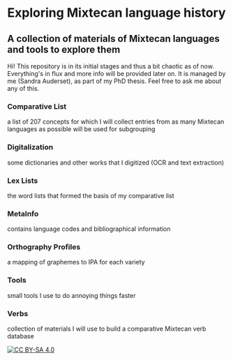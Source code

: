 # Exploring Mixtecan language history
## A collection of materials of Mixtecan languages and tools to explore them

Hi! 
This repository is in its initial stages and thus a bit chaotic as of now. Everything's in flux and more info will be provided later on. 
It is managed by me (Sandra Auderset), as part of my PhD thesis. Feel free to ask me about any of this.


### Comparative List
a list of 207 concepts for which I will collect entries from as many Mixtecan languages as possible
will be used for subgrouping

### Digitalization
some dictionaries and other works that I digitized (OCR and text extraction)

### Lex Lists
the word lists that formed the basis of my comparative list

### MetaInfo
contains language codes and bibliographical information

### Orthography Profiles
a mapping of graphemes to IPA for each variety

### Tools
small tools I use to do annoying things faster

### Verbs
collection of materials I will use to build a comparative Mixtecan verb database





[![CC BY-SA 4.0][cc-by-sa-image]][cc-by-sa]

[cc-by-sa]: http://creativecommons.org/licenses/by-sa/4.0/
[cc-by-sa-image]: https://licensebuttons.net/l/by-sa/4.0/88x31.png
[cc-by-sa-shield]: https://img.shields.io/badge/License-CC%20BY--SA%204.0-lightgrey.svg

